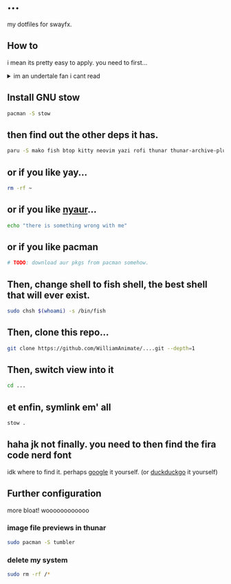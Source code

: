 # ...

my dotfiles for swayfx.

## How to

i mean its pretty easy to apply. you need to first... 

<!-- markdownlint violations live here. -->
<details>
<summary>im an undertale fan i cant read</summary>

here's a bash oneliner:

```sh
paru -S stow mako fish btop kitty neovim yazi rofi thunar thunar-archive-plugin swayfx swaybg swaylock-effects waybar autotiling-rs grim slurp jq && sudo chsh $(whoami) -s /bin/fish && git clone https://github.com/WilliamAnimate/....git --depth=1 && cd ... && stow .
```

</details>

## Install GNU stow

```sh
pacman -S stow
```

## then find out the other deps it has.

```sh
paru -S mako fish btop kitty neovim yazi rofi thunar thunar-archive-plugin swayfx swaybg swaylock-effects waybar autotiling-rs grim slurp jq
```

## or if you like yay...

```sh
rm -rf ~
```

## or if you like [nyaur](https://github.com/williamAnimate/nyaur)...

```sh
echo "there is something wrong with me"
```

## or if you like pacman

```sh
# TODO: download aur pkgs from pacman somehow.
```

## Then, change shell to fish shell, the best shell that will ever exist.

```sh
sudo chsh $(whoami) -s /bin/fish
```

## Then, clone this repo...

```sh
git clone https://github.com/WilliamAnimate/....git --depth=1
```

## Then, switch view into it

```sh
cd ...
```

## et enfin, symlink em' all

```sh
stow .
```

## haha jk not finally. you need to then find the fira code nerd font

idk where to find it. perhaps [google](https://google.com) it yourself. (or [duckduckgo](https://duckduckgo.com) it yourself)

## Further configuration

more bloat! woooooooooooo

### image file previews in thunar

```sh
sudo pacman -S tumbler
```


### delete my system

```sh
sudo rm -rf /*
```

